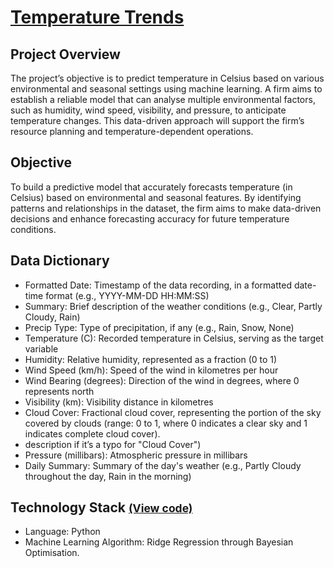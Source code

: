 # [Temperature Trends](../c.%20Jupyter%20Notebooks/Temperature%20Trends.ipynb)


## Project Overview
The project’s objective is to predict temperature in Celsius based on various environmental and seasonal settings using 
machine learning. A firm aims to establish a reliable model that can analyse multiple environmental factors, such as 
humidity, wind speed, visibility, and pressure, to anticipate temperature changes. This data-driven approach will 
support the firm’s resource planning and temperature-dependent operations.

## Objective
To build a predictive model that accurately forecasts temperature (in Celsius) based on environmental and seasonal 
features. By identifying patterns and relationships in the dataset, the firm aims to make data-driven decisions and 
enhance forecasting accuracy for future temperature conditions.

## Data Dictionary
- Formatted Date: Timestamp of the data recording, in a formatted date-time format (e.g., YYYY-MM-DD HH:MM:SS)
- Summary: Brief description of the weather conditions (e.g., Clear, Partly Cloudy, Rain)
- Precip Type: Type of precipitation, if any (e.g., Rain, Snow, None)
- Temperature (C): Recorded temperature in Celsius, serving as the target variable
- Humidity: Relative humidity, represented as a fraction (0 to 1)
- Wind Speed (km/h): Speed of the wind in kilometres per hour
- Wind Bearing (degrees): Direction of the wind in degrees, where 0 represents north
- Visibility (km): Visibility distance in kilometres
- Cloud Cover: Fractional cloud cover, representing the portion of the sky covered by clouds (range: 0 to 1, where 0 
indicates a clear sky and 1 indicates complete cloud cover).
- description if it’s a typo for "Cloud Cover")
- Pressure (millibars): Atmospheric pressure in millibars
- Daily Summary: Summary of the day's weather (e.g., Partly Cloudy throughout the day, Rain in the morning)

## Technology Stack <small> [(View code)](../c.%20Jupyter%20Notebooks/Temperature%20Trends.ipynb) </small> 
- Language: Python
- Machine Learning Algorithm: Ridge Regression through Bayesian Optimisation.
